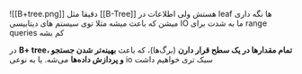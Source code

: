
![[B+tree.png]]
دقیقا مثل [[B-Tree]] هستش ولی اطلاعات در leaf ها نگه داری میشن که باعث میشه مثلا توی سیستم های دیتابیسی IO ما به شدت برای range queries کم بشه

در **B+ tree، تمام مقدارها در یک سطح قرار دارن** (برگ‌ها)، که باعث **بهینه‌تر شدن جستجو و پردازش داده‌ها** می‌شه. یا به نوعی io سبک تری خواهیم داشت